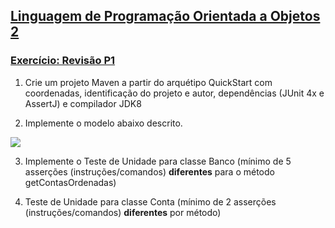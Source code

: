 ## [Linguagem de Programação Orientada a Objetos 2](https://rodrigonoll.github.io/aula/lpoo-2.html)

### [Exercício: Revisão P1](https://rodrigonoll.github.io/aula/lpoo-2.html)

1. Crie um projeto Maven a partir do arquétipo QuickStart com coordenadas, identificação do projeto e autor, dependências (JUnit 4x e AssertJ) e compilador JDK8  

2. Implemente o modelo abaixo descrito.  
<img src="https://github.com/rodrigonoll/aula/blob/gh-pages/maven/img/revisao-p1.png">

3. Implemente o Teste de Unidade para classe Banco (mínimo de 5 asserções (instruções/comandos) **diferentes** para o método getContasOrdenadas)

4. Teste de Unidade para classe Conta (mínimo de 2 asserções (instruções/comandos) **diferentes** por método)  


